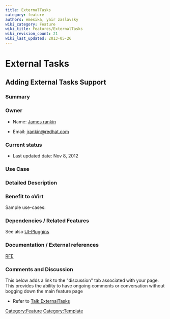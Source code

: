 ```yaml
---
title: ExternalTasks
category: feature
authors: emesika, yair zaslavsky
wiki_category: Feature
wiki_title: Features/ExternalTasks
wiki_revision_count: 21
wiki_last_updated: 2013-05-26
---
```


# External Tasks

## Adding External Tasks Support

### Summary

### Owner

*   Name: [ James rankin](User:MyUser)

<!-- -->

*   Email: jrankin@redhat.com

### Current status

*   Last updated date: Nov 8, 2012

### Use Case

### Detailed Description

### Benefit to oVirt

Sample use-cases:

### Dependencies / Related Features

See also [UI-Pluggins](http://wiki.ovirt.org/wiki/Features/UIPlugins)

### Documentation / External references

[RFE](https://bugzilla.redhat.com/show_bug.cgi?id=872719)

### Comments and Discussion

This below adds a link to the "discussion" tab associated with your page. This provides the ability to have ongoing comments or conversation without bogging down the main feature page

*   Refer to <Talk:ExternalTasks>

<Category:Feature> <Category:Template>
